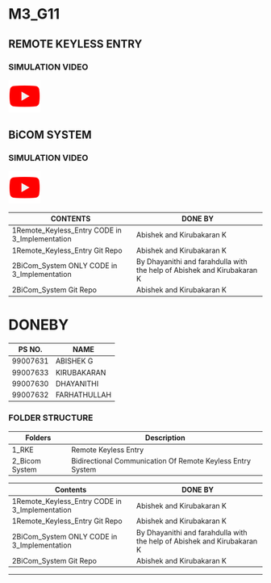 # M3_G11
## REMOTE KEYLESS ENTRY
### SIMULATION VIDEO
[![IMAGE ALT TEXT](https://github.com/Abishek1027/M2-EmbSys/blob/main/PROJECT/5_Images%20and%20Videos/youtube%20logo.png)](https://youtu.be/YWSh4ygXIlg)
## BiCOM SYSTEM
### SIMULATION VIDEO
[![IMAGE ALT TEXT](https://github.com/Abishek1027/M2-EmbSys/blob/main/PROJECT/5_Images%20and%20Videos/youtube%20logo.png)](https://youtu.be/5R0Hpbj9Res)

| CONTENTS | DONE BY |
|---|---|
| 1Remote_Keyless_Entry CODE in 3_Implementation | Abishek and Kirubakaran K |
| 1Remote_Keyless_Entry Git Repo | Abishek and Kirubakaran K|
| 2BiCom_System ONLY CODE in 3_Implementation | By Dhayanithi and farahdulla with the help of Abishek and Kirubakaran K|
| 2BiCom_System Git Repo | Abishek and Kirubakaran K |

# DONEBY
PS NO. |  NAME  |  
-------|---------|
99007631| ABISHEK G  |
99007633| KIRUBAKARAN|
99007630|DHAYANITHI|
99007632|FARHATHULLAH|

### FOLDER STRUCTURE
| Folders  |  Description  |
|----------|---------------|
| 1_RKE    | Remote Keyless Entry
| 2_Bicom System| Bidirectional Communication Of Remote Keyless Entry System

| Contents | DONE BY |
|---|---|
| 1Remote_Keyless_Entry CODE in 3_Implementation | Abishek and Kirubakaran K |
| 1Remote_Keyless_Entry Git Repo | Abishek and Kirubakaran K|
| 2BiCom_System ONLY CODE in 3_Implementation | By Dhayanithi and farahdulla with the help of Abishek and Kirubakaran K|
| 2BiCom_System Git Repo | Abishek and Kirubakaran K |

---
